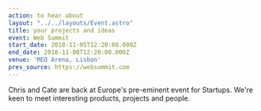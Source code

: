 ```yaml
---
action: to hear about
layout: "../../layouts/Event.astro"
title: your projects and ideas
event: Web Summit
start_date: 2018-11-05T12:20:00.000Z
end_date: 2018-11-08T12:20:00.000Z
venue: 'MEO Arena, Lisbon'
pres_source: https://websummit.com
---
```


Chris and Cate are back at Europe's pre-eminent event for Startups. We're keen to meet interesting products, projects and people.
